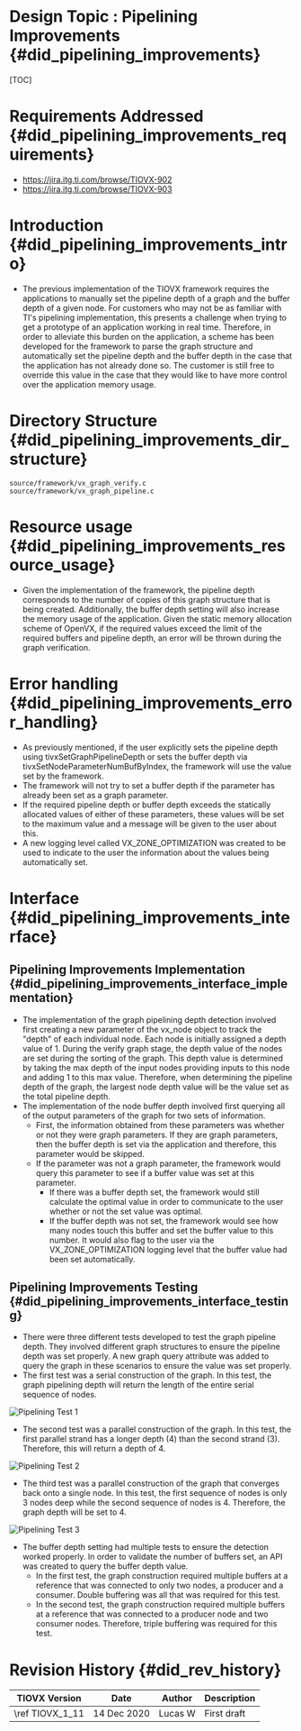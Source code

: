 # Design Topic : Pipelining Improvements {#did_pipelining_improvements}

[TOC]

# Requirements Addressed {#did_pipelining_improvements_requirements}

- https://jira.itg.ti.com/browse/TIOVX-902
- https://jira.itg.ti.com/browse/TIOVX-903

# Introduction {#did_pipelining_improvements_intro}

- The previous implementation of the TIOVX framework requires the applications to manually 
  set the pipeline depth of a graph and the buffer depth of a given node.  For customers
  who may not be as familiar with TI's pipelining implementation, this presents a challenge
  when trying to get a prototype of an application working in real time.  Therefore, in order
  to alleviate this burden on the application, a scheme has been developed for the framework
  to parse the graph structure and automatically set the pipeline depth and the buffer depth
  in the case that the application has not already done so.  The customer is still free to
  override this value in the case that they would like to have more control over the application
  memory usage.

# Directory Structure {#did_pipelining_improvements_dir_structure}

    source/framework/vx_graph_verify.c
    source/framework/vx_graph_pipeline.c

# Resource usage {#did_pipelining_improvements_resource_usage}

- Given the implementation of the framework, the pipeline depth corresponds to the number of copies
  of this graph structure that is being created.  Additionally, the buffer depth setting will also
  increase the memory usage of the application.  Given the static memory allocation scheme of OpenVX,
  if the required values exceed the limit of the required buffers and pipeline depth, an error will
  be thrown during the graph verification.

# Error handling {#did_pipelining_improvements_error_handling}

- As previously mentioned, if the user explicitly sets the pipeline depth using tivxSetGraphPipelineDepth
  or sets the buffer depth via tivxSetNodeParameterNumBufByIndex, the framework will use the value set
  by the framework.
- The framework will not try to set a buffer depth if the parameter has already been set as a graph
  parameter.
- If the required pipeline depth or buffer depth exceeds the statically allocated values of either of
  these parameters, these values will be set to the maximum value and a message will be given to the
  user about this.
- A new logging level called VX_ZONE_OPTIMIZATION was created to be used to indicate to the user the
  information about the values being automatically set.

# Interface {#did_pipelining_improvements_interface}

## Pipelining Improvements Implementation {#did_pipelining_improvements_interface_implementation}

- The implementation of the graph pipelining depth detection involved first creating a new parameter
  of the vx_node object to track the "depth" of each individual node.  Each node is initially assigned
  a depth value of 1.  During the verify graph stage, the depth value of the nodes are set during the sorting
  of the graph.  This depth value is determined by taking the max depth of the input nodes providing inputs to
  this node and adding 1 to this max value.  Therefore, when determining the pipeline depth of the graph, the
  largest node depth value will be the value set as the total pipeline depth.
- The implementation of the node buffer depth involved first querying all of the output parameters of the graph
  for two sets of information.
   - First, the information obtained from these parameters was whether or not they were graph parameters.  If
     they are graph parameters, then the buffer depth is set via the application and therefore, this parameter
     would be skipped. 
   - If the parameter was not a graph parameter, the framework would query this parameter to see if a buffer
     value was set at this parameter.
      - If there was a buffer depth set, the framework would still calculate the optimal value in order to
        communicate to the user whether or not the set value was optimal.
      - If the buffer depth was not set, the framework would see how many nodes touch this buffer and set the
        buffer value to this number.  It would also flag to the user via the VX_ZONE_OPTIMIZATION logging level
        that the buffer value had been set automatically.

## Pipelining Improvements Testing {#did_pipelining_improvements_interface_testing}

- There were three different tests developed to test the graph pipeline depth.  They involved different graph
  structures to ensure the pipeline depth was set properly.  A new graph query attribute was added to query
  the graph in these scenarios to ensure the value was set properly.
- The first test was a serial construction of the graph.  In this test, the graph pipelining depth will return
  the length of the entire serial sequence of nodes.

![](pipelining_serial.png "Pipelining Test 1")

- The second test was a parallel construction of the graph.  In this test, the first parallel strand has a
  longer depth (4) than the second strand (3).  Therefore, this will return a depth of 4.

![](pipelining_parallel.png "Pipelining Test 2")

- The third test was a parallel construction of the graph that converges back onto a single node.
  In this test, the first sequence of nodes is only 3 nodes deep while the second sequence of nodes is 4.
  Therefore, the graph depth will be set to 4.

![](pipelining_parallel_merge.png "Pipelining Test 3")

- The buffer depth setting had multiple tests to ensure the detection worked properly.  In order to validate
  the number of buffers set, an API was created to query the buffer depth value.
  - In the first test, the graph construction required multiple buffers at a reference that was
    connected to only two nodes, a producer and a consumer.  Double buffering was all that was required for
    this test.
  - In the second test, the graph construction required multiple buffers at a reference that was
    connected to a producer node and two consumer nodes.  Therefore, triple buffering was required for
    this test.

# Revision History {#did_rev_history}

TIOVX Version    | Date          | Author             | Description
-----------------|---------------|--------------------|------------
\ref TIOVX_1_11  | 14 Dec  2020  | Lucas W            | First draft
